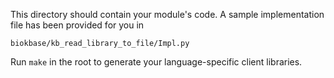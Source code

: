 This directory should contain your module's code.
A sample implementation file has been provided for you in

```biokbase/kb_read_library_to_file/Impl.py```

Run `make` in the root to generate your language-specific client libraries.
